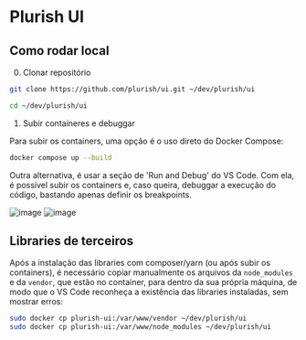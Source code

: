 # Plurish UI

## Como rodar local

0. Clonar repositório
```bash
git clone https://github.com/plurish/ui.git ~/dev/plurish/ui

cd ~/dev/plurish/ui
```

1. Subir containeres e debuggar

Para subir os containers, uma opção é o uso direto do Docker Compose:
```bash
docker compose up --build
```

Outra alternativa, é usar a seção de 'Run and Debug' do VS Code.
Com ela, é possível subir os containers e, caso queira, debuggar a execução
do código, bastando apenas definir os breakpoints.

![image](https://github.com/plurish/ui/assets/81171856/1957668a-f3cf-41f1-830b-4de877a0a01d)
![image](https://github.com/plurish/ui/assets/81171856/31531d88-927a-4617-8d00-7f9049a3f1b5)


## Libraries de terceiros

Após a instalação das libraries com composer/yarn (ou após subir os containers), é necessário
copiar manualmente os arquivos da `node_modules` e da `vendor`, que estão no container,
para dentro da sua própria máquina, de modo que o VS Code reconheça a existência das libraries instaladas,
sem mostrar erros:

```bash
sudo docker cp plurish-ui:/var/www/vendor ~/dev/plurish/ui
sudo docker cp plurish-ui:/var/www/node_modules ~/dev/plurish/ui
```
